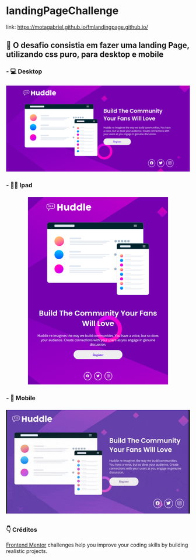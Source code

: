 # landingPageChallenge

link: https://motagabriel.github.io/fmlandingpage.github.io/

## 🚀 O desafio consistia em fazer uma landing Page, utilizando css puro, para desktop e mobile


### - 💻 Desktop

<h3 align="center">
  <img alt="Image Desktop" title="#landingPageDesktop" src="./assets/images/README/landingPageDesktop.png" />
</h3>

### - 📱📱 Ipad

<h3 align="center">
  <img alt="Image Ipad" title="#landingPageDesktop" src="./assets/images/README/landingPageIpad.png" />
</h3>

### - 📱 Mobile

<h3 align="center">
  <img alt="Image mobile" title="#landingPageDesktop" src="./assets/images/README/mobile.gif" />
</h3>

## 	

### 👇 Créditos
[Frontend Mentor](https://www.frontendmentor.io) challenges help you improve your coding skills by building realistic projects.
